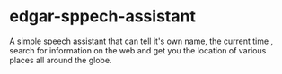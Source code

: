 # edgar-sppech-assistant
A simple speech assistant that can tell it's own name, the current time , search for information on the web and get you the location of various places all around the globe.
